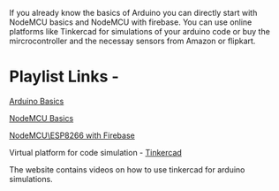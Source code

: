 If you already know the basics of Arduino you can directly start with NodeMCU basics and NodeMCU with firebase.
You can use online platforms like Tinkercad for simulations of your arduino code or buy the mircrocontroller and the necessay sensors from Amazon or flipkart.

# Playlist Links - 

[Arduino Basics](https://www.youtube.com/playlist?list=PLGs0VKk2DiYw-L-RibttcvK-WBZm8WLEP)

[NodeMCU Basics](https://www.youtube.com/watch?v=maGERlv9FMk&list=PLpksGv8aG4d9iI18TbELh4P8C6MhSq3Vs)

[NodeMCU\ESP8266 with Firebase ](https://www.youtube.com/playlist?list=PLhPDb5zFmGR3qxa8JfmUdAfVH9Ou41MUx)


Virtual platform for code simulation -  [Tinkercad](https://www.tinkercad.com/learn/circuits)

The website contains videos on how to use tinkercad for arduino simulations.
